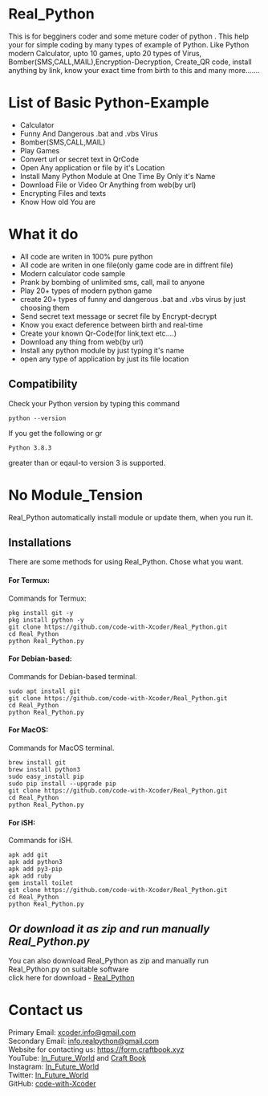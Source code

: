 # Real_Python
This is for begginers coder and some meture coder of python . This help your for simple coding by many types of example of Python. Like Python modern Calculator, upto 10 games, upto 20 types of Virus, Bomber(SMS,CALL,MAIL),Encryption-Decryption, Create_QR code, install anything by link, know your exact time from birth to this and many more....... 
# List of Basic Python-Example
- Calculator
- Funny And Dangerous .bat and .vbs Virus
- Bomber(SMS,CALL,MAIL)
- Play Games
- Convert url or secret text in QrCode
- Open Any application or file by it's Location
- Install Many Python Module at One Time By Only it's Name
- Download File or Video Or Anything from web(by url)
- Encrypting Files and texts
- Know How old You are

# What it do
- All code are writen in 100% pure python
- All code are writen in one file(only game code are in diffrent file)
- Modern calculator code sample
- Prank by bombing of unlimited sms, call, mail to anyone
- Play 20+ types of modern python game
- create 20+ types of funny and dangerous .bat and .vbs virus by just choosing them
- Send secret text message or secret file by Encrypt-decrypt 
- Know you exact deference between birth and real-time 
- Create your known Qr-Code(for link,text etc....)
- Download any thing from web(by url)
- Install any python module by just typing it's name
- open any type of application by just its file location 

## Compatibility
Check your Python version by typing this command
```shell script
python --version
```
If you get the following or gr
```shell script
Python 3.8.3
```
greater than or eqaul-to version 3 is supported.
# No Module_Tension
Real_Python automatically install module or update them, when you run it. 
## Installations
There are some methods for using Real_Python.
Chose what you want.
#### For Termux:
Commands for Termux:
```shell script
pkg install git -y 
pkg install python -y 
git clone https://github.com/code-with-Xcoder/Real_Python.git
cd Real_Python
python Real_Python.py
```

#### For Debian-based:
Commands for Debian-based terminal.
```shell script
sudo apt install git
git clone https://github.com/code-with-Xcoder/Real_Python.git
cd Real_Python
python Real_Python.py
```

#### For MacOS:
Commands for MacOS terminal.
```shell script
brew install git
brew install python3
sudo easy_install pip
sudo pip install --upgrade pip
git clone https://github.com/code-with-Xcoder/Real_Python.git
cd Real_Python
python Real_Python.py
```
#### For iSH:

Commands for iSH.
```shell script
apk add git
apk add python3
apk add py3-pip
apk add ruby
gem install toilet
git clone https://github.com/code-with-Xcoder/Real_Python.git
cd Real_Python
python Real_Python.py
```
## **_Or download it as zip and run manually Real_Python.py_**
You can also download Real_Python as zip and manually run Real_Python.py on suitable software <br />
click here for download - [Real_Python](https://github.com/code-with-Xcoder/Real_Python/archive/refs/heads/master.zip)

# Contact us
Primary Email: xcoder.info@gmail.com <br />
Secondary Email: info.realpython@gmail.com <br />
Website for contacting us: https://form.craftbook.xyz <br />
YouTube: [In_Future_World](https://www.youtube.com/channel/UCh5_VB1guUcc0mWAOc7etrA) and [Craft Book](https://www.youtube.com/channel/UCWjay1fq6WaL_svEhQ68XMg) <br />
Instagram: [In_Future_World](https://www.instagram.com/in_future_world/) <br />
Twitter: [In_Future_World](https://twitter.com/In_future_world) <br />
GitHub: [code-with-Xcoder](https://github.com/code-with-Xcoder) <br />
